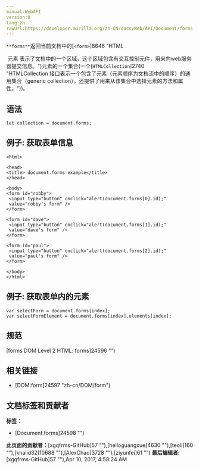```yaml
---
manual:WebAPI
version:0
lang:zh
rawUrl:https://developer.mozilla.org/zh-CN/docs/Web/API/Document/forms
---
```






`**forms**`返回当前文档中的[`<form>`]8646 "HTML <form> 元素 表示了文档中的一个区域，这个区域包含有交互控制元件，用来向web服务器提交信息。")元素的一个集合(一个[`HTMLCollection`]2740 "HTMLCollection 接口表示一个包含了元素（元素顺序为文档流中的顺序）的通用集合（generic collection），还提供了用来从该集合中选择元素的方法和属性。"))。


## 语法<a name="Syntax"></a>

```
let collection = document.forms; 

```

## 例子: 获取表单信息<a name="Example"></a>

```
<html>

<head>
<title> document.forms example</title>
</head>

<body>
<form id="robby">
 <input type="button" onclick="alert(document.forms[0].id);"
 value="robby's form" />
</form>

<form id="dave">
 <input type="button" onclick="alert(document.forms[1].id);"
 value="dave's form" />
</form>

<form id="paul">
 <input type="button" onclick="alert(document.forms[2].id);"
 value="paul's form" />
</form>

</body>
</html>
```

## 例子: 获取表单内的元素<a name="例子_获取表单内的元素"></a>

```
var selectForm = document.forms[index];
var selectFormElement = document.forms[index].elements[index];
```

## 规范<a name="Specification"></a>


[forms DOM Level 2 HTML: forms]24596 "")


## 相关链接<a name="See_Also"></a>

* [DOM:form]24597 "zh-cn/DOM/form")



## 文档标签和贡献者
**标签：**
* [Document.forms]24598 "")

**此页面的贡献者：**[xgqfrms-GitHub]57 ""),[helloguangxue]4630 ""),[teoli]160 ""),[khalid32]10688 ""),[AlexChao]3728 ""),[ziyunfei]61 "")
**最后编辑者:**[xgqfrms-GitHub]57 ""),<time>Apr 10, 2017, 4:58:24 AM</time>


